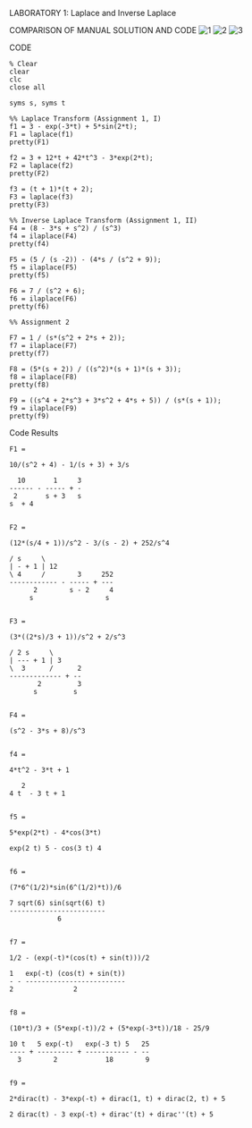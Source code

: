 LABORATORY 1: Laplace and Inverse Laplace 

COMPARISON OF MANUAL SOLUTION AND CODE
![1](https://github.com/Lenyilagan/G_3_Assignment_2024/assets/159031775/e888d58b-3fb2-4a15-83e5-4e8d9433ac55)
![2](https://github.com/Lenyilagan/G_3_Assignment_2024/assets/159031775/688c4170-2098-4971-a9da-338031307352)
![3](https://github.com/Lenyilagan/G_3_Assignment_2024/assets/159031775/c3a4e4bc-94c5-4aca-99b4-d5f959b008d5)







CODE

    % Clear
    clear
    clc
    close all
    
    syms s, syms t
    
    %% Laplace Transform (Assignment 1, I)
    f1 = 3 - exp(-3*t) + 5*sin(2*t);
    F1 = laplace(f1)
    pretty(F1)
    
    f2 = 3 + 12*t + 42*t^3 - 3*exp(2*t);
    F2 = laplace(f2)
    pretty(F2)
    
    f3 = (t + 1)*(t + 2);
    F3 = laplace(f3)
    pretty(F3)
    
    %% Inverse Laplace Transform (Assignment 1, II)
    F4 = (8 - 3*s + s^2) / (s^3)
    f4 = ilaplace(F4)
    pretty(f4)
    
    F5 = (5 / (s -2)) - (4*s / (s^2 + 9));
    f5 = ilaplace(F5)
    pretty(f5)
    
    F6 = 7 / (s^2 + 6);
    f6 = ilaplace(F6)
    pretty(f6)
    
    %% Assignment 2
    
    F7 = 1 / (s*(s^2 + 2*s + 2));
    f7 = ilaplace(F7)
    pretty(f7)
    
    F8 = (5*(s + 2)) / ((s^2)*(s + 1)*(s + 3));
    f8 = ilaplace(F8)
    pretty(f8)
    
    F9 = ((s^4 + 2*s^3 + 3*s^2 + 4*s + 5)) / (s*(s + 1));
    f9 = ilaplace(F9)
    pretty(f9)

Code Results

    F1 =
     
    10/(s^2 + 4) - 1/(s + 3) + 3/s
     
      10       1     3
    ------ - ----- + -
     2       s + 3   s
    s  + 4
    
     
    F2 =
     
    (12*(s/4 + 1))/s^2 - 3/(s - 2) + 252/s^4
     
    / s     \
    | - + 1 | 12
    \ 4     /        3     252
    ------------ - ----- + ---
          2        s - 2     4
         s                  s
    
     
    F3 =
     
    (3*((2*s)/3 + 1))/s^2 + 2/s^3
     
    / 2 s     \
    | --- + 1 | 3
    \  3      /      2
    ------------- + --
           2         3
          s         s
    
     
    F4 =
     
    (s^2 - 3*s + 8)/s^3
     
     
    f4 =
     
    4*t^2 - 3*t + 1
     
       2
    4 t  - 3 t + 1
    
     
    f5 =
     
    5*exp(2*t) - 4*cos(3*t)
     
    exp(2 t) 5 - cos(3 t) 4
    
     
    f6 =
     
    (7*6^(1/2)*sin(6^(1/2)*t))/6
     
    7 sqrt(6) sin(sqrt(6) t)
    ------------------------
                6
    
     
    f7 =
     
    1/2 - (exp(-t)*(cos(t) + sin(t)))/2
     
    1   exp(-t) (cos(t) + sin(t))
    - - -------------------------
    2               2
    
     
    f8 =
     
    (10*t)/3 + (5*exp(-t))/2 + (5*exp(-3*t))/18 - 25/9
     
    10 t   5 exp(-t)   exp(-3 t) 5   25
    ---- + --------- + ----------- - --
      3        2            18        9
    
     
    f9 =
     
    2*dirac(t) - 3*exp(-t) + dirac(1, t) + dirac(2, t) + 5
     
    2 dirac(t) - 3 exp(-t) + dirac'(t) + dirac''(t) + 5
